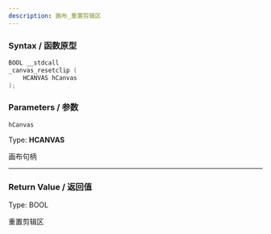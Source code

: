 ```yaml
---
description: 画布_重置剪辑区
---
```


### Syntax / 函数原型

```C++
BOOL __stdcall 
_canvas_resetclip (
    HCANVAS hCanvas
);
```


### Parameters / 参数

`hCanvas`

Type: **HCANVAS**

画布句柄

---

### Return Value / 返回值

Type: BOOL

重置剪辑区